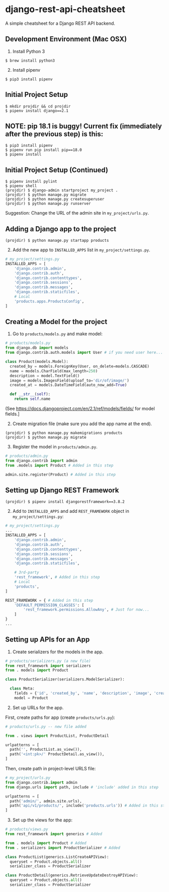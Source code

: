 # django-rest-api-cheatsheet

A simple cheatsheet for a Django REST API backend.

## Development Environment (Mac OSX)

1. Install Python 3

```
$ brew install python3
```

2. Install pipenv

```
$ pip3 install pipenv
```

## Initial Project Setup

```
$ mkdir projdir && cd projdir
$ pipenv install django==2.1
```

## NOTE: pip 18.1 is buggy! Current fix (immediately after the previous step) is this:

```
$ pip3 install pipenv
$ pipenv run pip install pip==18.0
$ pipenv install
```

## Initial Project Setup (Continued)

```
$ pipenv install pylint
$ pipenv shell
(projdir) $ django-admin startproject my_project .
(projdir) $ python manage.py migrate
(projdir) $ python manage.py createsuperuser
(projdir) $ python manage.py runserver
```

Suggestion: Change the URL of the admin site in `my_project/urls.py`.

## Adding a Django app to the project

```
(projdir) $ python manage.py startapp products
```

2. Add the new app to `INSTALLED_APPS` list in `my_project/settings.py`.

```python
# my_project/settings.py
INSTALLED_APPS = [
    'django.contrib.admin',
    'django.contrib.auth',
    'django.contrib.contenttypes',
    'django.contrib.sessions',
    'django.contrib.messages',
    'django.contrib.staticfiles',
    # Local
    'products.apps.ProductsConfig',
]
```

## Creating a Model for the project

1. Go to `products/models.py` and make model:

```python
# products/models.py
from django.db import models
from django.contrib.auth.models import User # if you need user here...

class Product(models.Model):
  created_by = models.ForeignKey(User, on_delete=models.CASCADE)
  name = models.CharField(max_length=250)
  description = model.TextField()
  image = models.ImagesField(uploaf_to='dir/of/image/')
  created_at = models.DateTimeField(auto_now_add=True)

  def __str__(self):
    return self.name
```

(See https://docs.djangoproject.com/en/2.1/ref/models/fields/ for model fields.]

2. Create migration file (make sure you add the app name at the end).

```
(projdir) $ python manage.py makemigrations products
(projdir) $ python manage.py migrate
```

3. Register the model in `products/admin.py`.

```python
# products/admin.py
from django.contrib import admin
from .models import Product # Added in this step

admin.site.register(Product) # Added in this step
```

## Setting up Django REST Framework

```unix
(projdir) $ pipenv install djangorestframework==3.8.2
```

2. Add to `INSTALLED_APPS` and add `REST_FRAMEWORK` object in `my_project/settings.py`:

```python
# my_project/settings.py
...
INSTALLED_APPS = [
    'django.contrib.admin',
    'django.contrib.auth',
    'django.contrib.contenttypes',
    'django.contrib.sessions',
    'django.contrib.messages',
    'django.contrib.staticfiles',

    # 3rd-party
    'rest_framework', # Added in this step
    # Local
    'products',
]

REST_FRAMEWORK = { # Added in this step
    'DEFAULT_PERMISSION_CLASSES': [
        'rest_framework.permissions.AllowAny', # Just for now...
    ]
}
...
```

## Setting up APIs for an App

1. Create serializers for the models in the app.

```python
# products/serializers.py (a new file)
from rest_framework import serializers
from . models import Product

class ProductSerializer(serializers.ModelSerializer):

  class Meta:
    fields = {'id', 'created_by', 'name', 'description', 'image', 'created_at', }
    model = Product
```

2. Set up URLs for the app.

First, create paths for app (create `products/urls.py`):

```python
# products/urls.py -- new file added

from . views import ProductList, ProductDetail

urlpatterns = [
  path('', ProductList.as_view()),
  path('<int:pk>/' ProductDetail.as_view()),
]
```

Then, create path in project-level URLS file:

```python
# my_project/urls.py
from django.contrib.import admin
from django.urls import path, include # 'include' added in this step

urlpatterns = [
  path('admin/', admin.site.urls),
  path('api/v1/products/', include('products.urls')) # Added in this step
]
```

3. Set up the views for the app:

```python
# products/views.py
from rest_framework import generics # Added

from . models import Product # Added
from . serializers import ProductSerializer # Added

class ProductList(generics.ListCreateAPIView):
  queryset = Product.objects.all()
  serializer_class = ProductSerializer

class ProductDetail(generics.RetrieveUpdateDestroyAPIView):
  queryset = Product.objects.all()
  serializer_class = ProductSerializer
```
